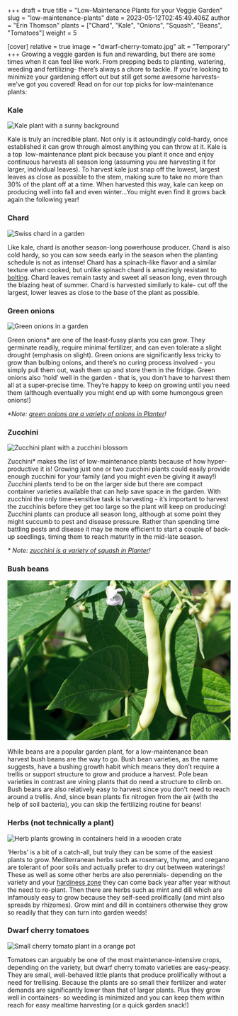 +++
draft = true
title = "Low-Maintenance Plants for your Veggie Garden"
slug = "low-maintenance-plants"
date = 2023-05-12T02:45:49.406Z
author = "Erin Thomson"
plants = ["Chard", "Kale", "Onions", "Squash", "Beans", "Tomatoes"]
weight = 5

[cover]
relative = true
image = "dwarf-cherry-tomato.jpg"
alt = "Temporary"
+++
Growing a veggie garden is fun and rewarding, but there are some times when it can feel like work. From prepping beds to planting, watering, weeding and fertilizing- there’s always a chore to tackle. If you’re looking to minimize your gardening effort out but still get some awesome harvests- we’ve got you covered! Read on for our top picks for low-maintenance plants:

### Kale

![Kale plant with a sunny background](kale.jpg)

Kale is truly an incredible plant. Not only is it astoundingly cold-hardy, once established it can grow through almost anything you can throw at it. Kale is a top  low-maintenance plant pick because you plant it once and enjoy continuous harvests all season long (assuming you are harvesting it for larger, individual leaves). To harvest kale just snap off the lowest, largest leaves as close as possible to the stem, making sure to take no more than 30% of the plant off at a time. When harvested this way, kale can keep on producing well into fall and even winter…You might even find it grows back again the following year!

### Chard

![Swiss chard in a garden](swiss-chard.jpg)

Like kale, chard is another season-long powerhouse producer. Chard is also cold hardy, so you can sow seeds early in the season when the planting schedule is not as intense! Chard has a spinach-like flavor and a similar texture when cooked, but unlike spinach chard is amazingly resistant to [bolting](https://blog.planter.garden/posts/plant-bolting-a-seedy-situation/). Chard leaves remain tasty and sweet all season long, even through the blazing heat of summer. Chard is harvested similarly to kale- cut off the largest, lower leaves as close to the base of the plant as possible.

### Green onions

![Green onions in a garden](green-onions.jpg)

Green onions* are one of the least-fussy plants you can grow. They germinate readily, require minimal fertilizer, and can even tolerate a slight drought (emphasis on slight). Green onions are significantly less tricky to grow than bulbing onions, and there’s no curing process involved - you simply pull them out, wash them up and store them in the fridge. Green onions also ‘hold’ well in the garden - that is, you don’t have to harvest them all at a super-precise time. They’re happy to keep on growing until you need them (although eventually you might end up with some humongous green onions!)

*\*Note: [green onions are a variety of onions in Planter](https://info.planter.garden/plant-information/cant-find/)!*

### Zucchini

![Zucchini plant with a zucchini blossom](zucchini.jpg)

Zucchini* makes the list of low-maintenance plants because of how hyper-productive it is! Growing just one or two zucchini plants could easily provide enough zucchini for your family (and you might even be giving it away!) Zucchini plants tend to be on the larger side but there are compact container varieties available that can help save space in the garden. With zucchini the only time-sensitive task is harvesting - it’s important to harvest the zucchinis before they get too large so the plant will keep on producing! Zucchini plants can produce all season long, although at some point they might succumb to pest and disease pressure. Rather than spending time battling pests and disease it may be more efficient to start a couple of back-up seedlings, timing them to reach maturity in the mid-late season. 

*\* Note: [zucchini is a variety of squash in Planter](https://info.planter.garden/plant-information/cant-find/)!*

### Bush beans

![Yellow bean pods on a bean plant](beans.jpg)

While beans are a popular garden plant, for a low-maintenance bean harvest bush beans are the way to go. Bush bean varieties, as the name suggests, have a bushing growth habit which means they don’t require a trellis or support structure to grow and produce a harvest. Pole bean varieties in contrast are vining plants that do need a structure to climb on. Bush beans are also relatively easy to harvest since you don’t need to reach around a trellis. And, since bean plants fix nitrogen from the air (with the help of soil bacteria), you can skip the fertilizing routine for beans!

### Herbs (not technically a plant)

![Herb plants growing in containers held in a wooden crate](herbs.jpg)

‘Herbs’ is a bit of a catch-all, but truly they can be some of the easiest plants to grow. Mediterranean herbs such as rosemary, thyme, and oregano are tolerant of poor soils and actually prefer to dry out between waterings! These as well as some other herbs are also perennials- depending on the variety and your [hardiness zone](https://blog.planter.garden/posts/know-where-you-grow-hardiness-zones-and-frost-dates/) they can come back year after year without the need to re-plant. Then there are herbs such as mint and dill which are infamously easy to grow because they self-seed prolifically (and mint also spreads by rhizomes). Grow mint and dill in containers otherwise they grow so readily that they can turn into garden weeds!

### Dwarf cherry tomatoes
![Small cherry tomato plant in a orange pot](dwarf-cherry-tomato.jpg)

Tomatoes can arguably be one of the most maintenance-intensive crops, depending on the variety, but dwarf cherry tomato varieties are easy-peasy. They are small, well-behaved little plants that produce prolifically without a need for trellising. Because the plants are so small their fertilizer and water demands are significantly lower than that of larger plants. Plus they grow well in containers- so weeding is minimized and you can keep them within reach for easy mealtime harvesting (or a quick garden snack!)
